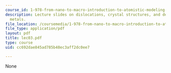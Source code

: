 ```yaml
---
course_id: 1-978-from-nano-to-macro-introduction-to-atomistic-modeling-techniques-january-iap-2007
description: Lecture slides on dislocations, crystal structures, and deformation of
  metals.
file_location: /coursemedia/1-978-from-nano-to-macro-introduction-to-atomistic-modeling-techniques-january-iap-2007/cc692dae845ad785b48ec3aff2dc0ee7_lec03.pdf
file_type: application/pdf
layout: pdf
title: lec03.pdf
type: course
uid: cc692dae845ad785b48ec3aff2dc0ee7

---
```

None